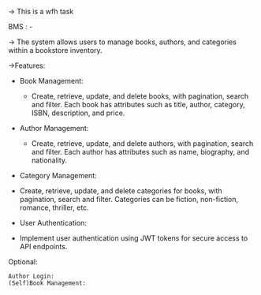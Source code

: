 -> This is a wfh task 

BMS : - 

-> The system allows users to manage books, authors, and categories within a bookstore inventory.
 
->Features:

 - Book Management:
 
    - Create, retrieve, update, and delete books, with pagination, search and filter.
    Each book has attributes such as title, author, category, ISBN, description, and price.
  
 - Author Management:

   - Create, retrieve, update, and delete authors, with pagination, search and filter.
    Each author has attributes such as name, biography, and nationality.
  
 - Category Management:

  - Create, retrieve, update, and delete categories for books, with pagination, search and filter.
  Categories can be fiction, non-fiction, romance, thriller, etc.
  
 - User Authentication:

  - Implement user authentication using JWT tokens for secure access to API endpoints.


  Optional:
  
    Author Login:
    (Self)Book Management:
